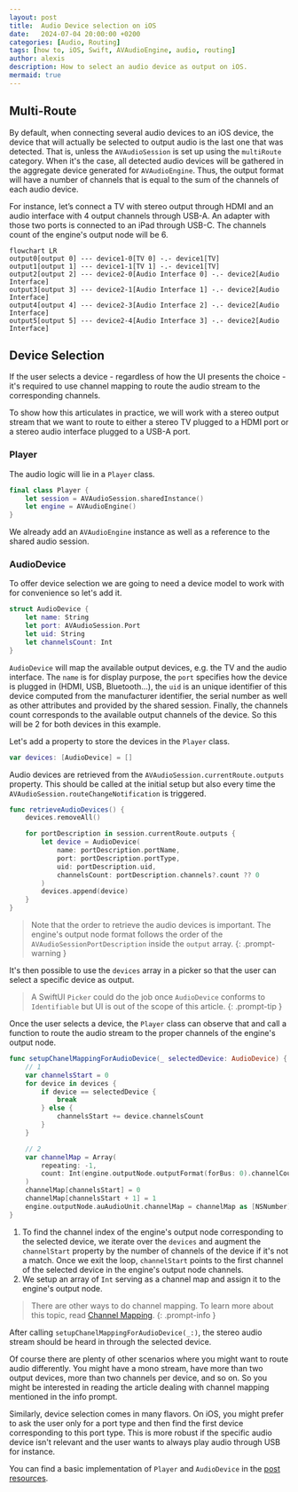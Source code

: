 ```yaml
---
layout: post
title:  Audio Device selection on iOS
date:   2024-07-04 20:00:00 +0200
categories: [Audio, Routing]
tags: [how to, iOS, Swift, AVAudioEngine, audio, routing]
author: alexis
description: How to select an audio device as output on iOS.
mermaid: true
---
```


## Multi-Route
By default, when connecting several audio devices to an iOS device, the device that will actually be selected to output audio is the last one that was detected.
That is, unless the `AVAudioSession` is set up using the `multiRoute` category. When it's the case, all detected audio devices will be gathered in the aggregate device generated for `AVAudioEngine`. Thus, the output format will have a number of channels that is equal to the sum of the channels of each audio device.

For instance, let’s connect a TV with stereo output through HDMI and an audio interface with 4 output channels through USB-A. An adapter with those two ports is connected to an iPad through USB-C. The channels count of the engine's output node will be 6.

```mermaid
flowchart LR
output0[output 0] --- device1-0[TV 0] -.- device1[TV]
output1[output 1] --- device1-1[TV 1] -.- device1[TV]
output2[output 2] --- device2-0[Audio Interface 0] -.- device2[Audio Interface]
output3[output 3] --- device2-1[Audio Interface 1] -.- device2[Audio Interface]
output4[output 4] --- device2-3[Audio Interface 2] -.- device2[Audio Interface]
output5[output 5] --- device2-4[Audio Interface 3] -.- device2[Audio Interface]
```

## Device Selection
If the user selects a device - regardless of how the UI presents the choice - it's required to use channel mapping to route the audio stream to the corresponding channels.

To show how this articulates in practice, we will work with a stereo output stream that we want to route to either a stereo TV plugged to a HDMI port or a stereo audio interface plugged to a USB-A port.

### Player
The audio logic will lie in a `Player` class.

```swift
final class Player {
    let session = AVAudioSession.sharedInstance()
    let engine = AVAudioEngine()
}
```
We already add an `AVAudioEngine` instance as well as a reference to the shared audio session.

### AudioDevice
To offer device selection we are going to need a device model to work with for convenience so let's add it.

```swift
struct AudioDevice {
    let name: String
    let port: AVAudioSession.Port
    let uid: String
    let channelsCount: Int
}
```
`AudioDevice` will map the available output devices,  e.g. the TV and the audio interface. The `name` is for display purpose, the `port` specifies how the device is plugged in (HDMI, USB, Bluetooth...), the `uid`  is an unique identifier of this device computed from the manufacturer identifier, the serial number as well as other attributes and provided by the shared session. Finally, the channels count corresponds to the available output channels of the device. So this will be 2 for both devices in this example.

Let's add a property to store the devices in the `Player` class.

```swift
var devices: [AudioDevice] = []
```

Audio devices are retrieved from the `AVAudioSession.currentRoute.outputs` property. This should be called at the initial setup but also every time the `AVAudioSession.routeChangeNotification` is triggered.

```swift
func retrieveAudioDevices() {
    devices.removeAll()

    for portDescription in session.currentRoute.outputs {
        let device = AudioDevice(
            name: portDescription.portName,
            port: portDescription.portType,
            uid: portDescription.uid,
            channelsCount: portDescription.channels?.count ?? 0
        )
        devices.append(device)
    }
}
```
> Note that the order to retrieve the audio devices is important. The engine's output node format follows the order of the `AVAudioSessionPortDescription`  inside the `output` array.
{: .prompt-warning }

It's then possible to use the `devices` array in a picker so that the user can select a specific device as output.

> A SwiftUI `Picker` could do the job once `AudioDevice` conforms to `Identifiable` but UI is out of the scope of this article.
{: .prompt-tip }

Once the user selects a device, the `Player` class can observe that and call a function to route the audio stream to the proper channels of the engine's output node.

```swift
func setupChanelMappingForAudioDevice(_ selectedDevice: AudioDevice) {
    // 1
    var channelsStart = 0
    for device in devices {
        if device == selectedDevice {
            break
        } else {
            channelsStart += device.channelsCount
        }
    }

    // 2
    var channelMap = Array(
        repeating: -1, 
        count: Int(engine.outputNode.outputFormat(forBus: 0).channelCount)
    )
    channelMap[channelsStart] = 0
    channelMap[channelsStart + 1] = 1
    engine.outputNode.auAudioUnit.channelMap = channelMap as [NSNumber]
}
```

1. To find the channel index of the engine's output node corresponding to the selected device, we iterate over the `devices` and augment the `channelStart` property by the number of channels of the device if it's not a match. Once we exit the loop, `channelStart` points to the first channel of the selected device in the engine's output node channels.
2. We setup an array of `Int` serving as a channel map and assign it to the engine's output node.

> There are other ways to do channel mapping. To learn more about this topic, read [Channel Mapping](https://moredocs.github.io/posts/channel-mapping/).
{: .prompt-info }

After calling `setupChanelMappingForAudioDevice(_:)`, the stereo audio stream should be heard in through the selected device.

Of course there are plenty of other scenarios where you might want to route audio differently. You might have a mono stream, have more than two output devices, more than two channels per device, and so on. So you might be interested in reading the article dealing with channel mapping mentioned in the info prompt.

Similarly, device selection comes in many flavors. On iOS, you might prefer to ask the user only for a port type and then find the first device corresponding to this port type. This is more robust if the specific audio device isn't relevant and the user wants to always play audio through USB for instance.

You can find a basic implementation of `Player` and `AudioDevice` in the [post resources](https://github.com/MoreDocs/moredocs.github.io/blob/main/_posts_resources/2024-07-04-audio-device-selection-on-ios).